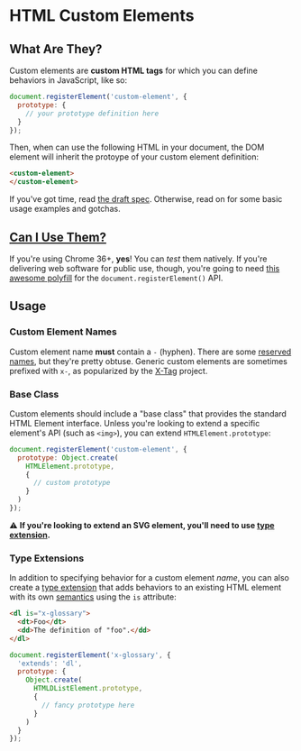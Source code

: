 # HTML Custom Elements

## What Are They?
Custom elements are **custom HTML tags** for which you can define behaviors in JavaScript, like so:

```js
document.registerElement('custom-element', {
  prototype: {
    // your prototype definition here
  }
});
```

Then, when can use the following HTML in your document, the DOM element will inherit the protoype of your custom element definition:

```html
<custom-element>
</custom-element>
```

If you've got time, read [the draft spec](www.w3.org/TR/custom-elements/). Otherwise, read on for some basic usage examples and gotchas.

## [Can I Use Them?](http://caniuse.com/#feat=custom-elements)
If you're using Chrome 36+, **yes**! You can *test* them natively. If you're delivering web software for public use, though, you're going to need [this awesome polyfill](https://github.com/WebReflection/document-register-element) for the `document.registerElement()` API.

## Usage

### Custom Element Names
Custom element name **must** contain a `-` (hyphen). There are some [reserved names](http://www.w3.org/TR/custom-elements/#concepts), but they're pretty obtuse. Generic custom elements are sometimes prefixed with `x-`, as popularized by the [X-Tag](http://x-tags.org/) project.

### Base Class
Custom elements should include a "base class" that provides the standard HTML Element interface. Unless you're looking to extend a specific element's API (such as `<img>`), you can extend `HTMLElement.prototype`:

```js
document.registerElement('custom-element', {
  prototype: Object.create(
    HTMLElement.prototype,
    {
      // custom prototype
    }
  )
});
```

:warning: **If you're looking to extend an SVG element, you'll need to use [type extension](#type-extensions).**

### Type Extensions
In addition to specifying behavior for a custom element *name*, you can also create a [type extension](http://www.w3.org/TR/custom-elements/#dfn-type-extension) that adds behaviors to an existing HTML element with its own [semantics](http://www.w3.org/TR/custom-elements/#semantics) using the `is` attribute:

```html
<dl is="x-glossary">
  <dt>Foo</dt>
  <dd>The definition of "foo".</dd>
</dl>
```

```js
document.registerElement('x-glossary', {
  'extends': 'dl',
  prototype: {
    Object.create(
      HTMLDListElement.prototype,
      {
        // fancy prototype here
      }
    )
  }
});
```
